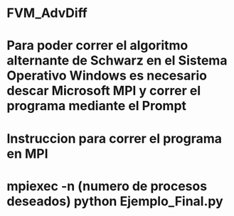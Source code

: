 # FVM_AdvDiff

# Para poder correr el algoritmo alternante de Schwarz en el Sistema Operativo Windows es necesario descar Microsoft MPI y correr el programa mediante el Prompt


# Instruccion para correr el programa en MPI
# mpiexec -n (numero de procesos deseados) python Ejemplo_Final.py
